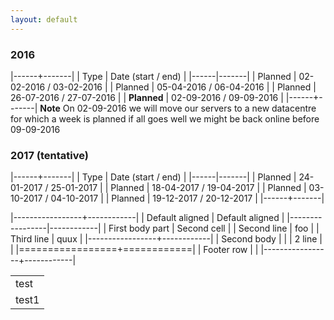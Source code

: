 ```yaml
---
layout: default
---
```

### 2016
|------+-------|
| Type | Date (start / end) |
|------|-------|
| Planned | 02-02-2016 / 03-02-2016 |
| Planned | 05-04-2016 / 06-04-2016 |
| Planned | 26-07-2016 / 27-07-2016 |
| **Planned** | 02-09-2016 / 09-09-2016 |
|------+-------|
**Note** On 02-09-2016 we will move our servers to a new datacentre for which a week is planned if all goes well we might be back online before 09-09-2016

### 2017 (tentative)
|------+-------|
| Type | Date (start / end) |
|------|-------|
| Planned | 24-01-2017 / 25-01-2017 |
| Planned | 18-04-2017 / 19-04-2017 |
| Planned | 03-10-2017 / 04-10-2017 |
| Planned | 19-12-2017 / 20-12-2017 |
|------+-------|

|-----------------+------------|
| Default aligned | Default aligned |
|-----------------|------------|
| First body part | Second cell |
| Second line     | foo         |
| Third line      | quux        |
|-----------------+------------|
| Second body     |            | 
| 2 line          |            | 
|=================+============|
| Footer row      |            | 
|-----------------+------------|

<table>
<tr>
 <td>test</td>
</tr>
<tr>
 <td>test1</td>
</tr>
</table>
